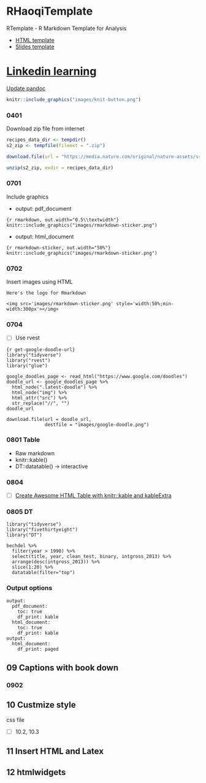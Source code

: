 # RHaoqiTemplate
RTemplate - R Markdown Template for Analysis
* [HTML template](https://github.com/haoqiwang97/RTemplate/blob/main/HTML_template.Rmd)
* [Slides template](https://github.com/haoqiwang97/RTemplate/tree/main/05_04_slides_template)

# [Linkedin learning](https://www.linkedin.com/learning/creating-reports-and-presentations-with-r-markdown-and-rstudio?u=36306084)

[Update pandoc](https://pandoc.org/installing.html)

```r
knitr::include_graphics("images/knit-button.png")
```

### 0401
Download zip file from internet
```r
recipes_data_dir <- tempdir()
s2_zip <- tempfile(fileext = ".zip")

download.file(url = "https://media.nature.com/original/nature-assets/srep/2011/111215/srep00196/extref/srep00196-s2.zip", destfile = s2_zip)

unzip(s2_zip, exdir = recipes_data_dir)
```

### 0701
Include graphics
* output: pdf_document
```
{r rmarkdown, out.width="0.5\\textwidth"}
knitr::include_graphics("images/rmarkdown-sticker.png")
```

* output: html_document
```
{r rmarkdown-sticker, out.width="50%"}
knitr::include_graphics("images/rmarkdown-sticker.png")
```

### 0702 
Insert images using HTML
```
Here's the logo for Rmarkdown

<img src='images/rmarkdown-sticker.png' style='width:50%;min-width:300px'></img>
```

### 0704
- [ ] Use rvest
```
{r get-google-doodle-url}
library("tidyverse")
library("rvest")
library("glue")

google_doodles_page <- read_html("https://www.google.com/doodles")
doodle_url <- google_doodles_page %>%
  html_node(".latest-doodle") %>%
  html_node("img") %>%
  html_attr("src") %>%
  str_replace("//", "")
doodle_url

download.file(url = doodle_url,
              destfile = "images/google-doodle.png")
```
### 0801 Table
* Raw markdown
* knitr::kable()
* DT::datatable() -> interactive

### 0804
- [ ] [Create Awesome HTML Table with knitr::kable and kableExtra](https://cran.r-project.org/web/packages/kableExtra/vignettes/awesome_table_in_html.html#Overview)

### 0805 DT
```
library("tidyverse")
library("fivethirtyeight")
library("DT")

bechdel %>%
  filter(year > 1990) %>%
  select(title, year, clean_test, binary, intgross_2013) %>%
  arrange(desc(intgross_2013)) %>%
  slice(1:20) %>% 
  datatable(filter="top")
```

### Output options
```
output:
  pdf_document: 
    toc: true
    df_print: kable
  html_document: 
    toc: true
    df_print: kable
output: 
  html_document:
    df_print: paged
```

## 09 Captions with book down
### 0902

## 10 Custmize style
css file
- [ ] 10.2, 10.3

## 11 Insert HTML and Latex

## 12 htmlwidgets
